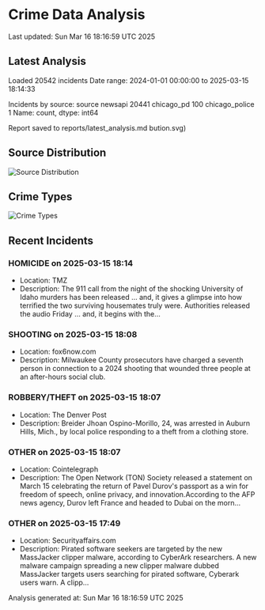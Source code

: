 # Crime Data Analysis
Last updated: Sun Mar 16 18:16:59 UTC 2025

## Latest Analysis

Loaded 20542 incidents
Date range: 2024-01-01 00:00:00 to 2025-03-15 18:14:33

Incidents by source:
source
newsapi           20441
chicago_pd          100
chicago_police        1
Name: count, dtype: int64

Report saved to reports/latest_analysis.md
bution.svg)

## Source Distribution
![Source Distribution](images/source_distribution.svg)

## Crime Types
![Crime Types](images/crime_types.svg)

## Recent Incidents

### HOMICIDE on 2025-03-15 18:14
- Location: TMZ
- Description: The 911 call from the night of the shocking University of Idaho murders has been released ... and, it gives a glimpse into how terrified the two surviving housemates truly were. Authorities released the audio Friday ... and, it begins with the…


### SHOOTING on 2025-03-15 18:08
- Location: fox6now.com
- Description: Milwaukee County prosecutors have charged a seventh person in connection to a 2024 shooting that wounded three people at an after-hours social club.


### ROBBERY/THEFT on 2025-03-15 18:07
- Location: The Denver Post
- Description: Breider Jhoan Ospino-Morillo, 24, was arrested in Auburn Hills, Mich., by local police responding to a theft from a clothing store.


### OTHER on 2025-03-15 18:07
- Location: Cointelegraph
- Description: The Open Network (TON) Society released a statement on March 15 celebrating the return of Pavel Durov's passport as a win for freedom of speech, online privacy, and innovation.According to the AFP news agency, Durov left France and headed to Dubai on the morn…


### OTHER on 2025-03-15 17:49
- Location: Securityaffairs.com
- Description: Pirated software seekers are targeted by the new MassJacker clipper malware, according to CyberArk researchers. A new malware campaign spreading a new clipper malware dubbed MassJacker targets users searching for pirated software, Cyberark users warn. A clipp…

Analysis generated at: Sun Mar 16 18:16:59 UTC 2025
